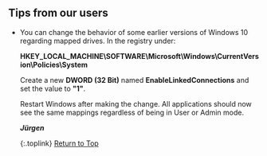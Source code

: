 <!-- START TIPS FROM OUR USERS -------------- -->
## Tips from our users

* You can change the behavior of some earlier versions of Windows 10 regarding mapped drives. In the registry under:
  
  **HKEY_LOCAL_MACHINE\SOFTWARE\Microsoft\Windows\CurrentVersion\Policies\System**
  
  Create a new **DWORD (32 Bit)** named **EnableLinkedConnections** and set the value to **"1"**.  
  
  Restart Windows after making the change. All applications should now see the same mappings regardless of being in User or Admin mode.
  
  _**Jürgen**_

  {:.toplink}
[Return to Top]()
<!-- END TIPS FROM OUR USERS ---------------- -->
